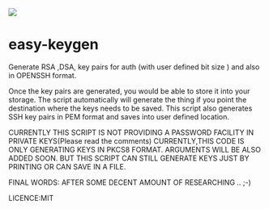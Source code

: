 ![](https://i.imgur.com/itcZGAp.png)

# easy-keygen
Generate RSA ,DSA, key pairs for auth (with user defined bit size ) and also in OPENSSH format.

Once the key pairs are generated, you would be able to store it into your storage. The script automatically will generate  the thing if you point the destination where the keys needs to be saved.
This script also generates SSH key pairs in PEM format and saves into user defined location. 

CURRENTLY THIS SCRIPT IS NOT PROVIDING A PASSWORD FACILITY IN PRIVATE KEYS(Please read the comments) CURRENTLY,THIS CODE IS ONLY GENERATING KEYS IN PKCS8 FORMAT. ARGUMENTS WILL BE ALSO ADDED SOON. BUT THIS SCRIPT CAN STILL GENERATE KEYS JUST BY PRINTING OR CAN SAVE IN A FILE.

FINAL WORDS: AFTER SOME DECENT AMOUNT OF RESEARCHING .. ;-)

LICENCE:MIT

